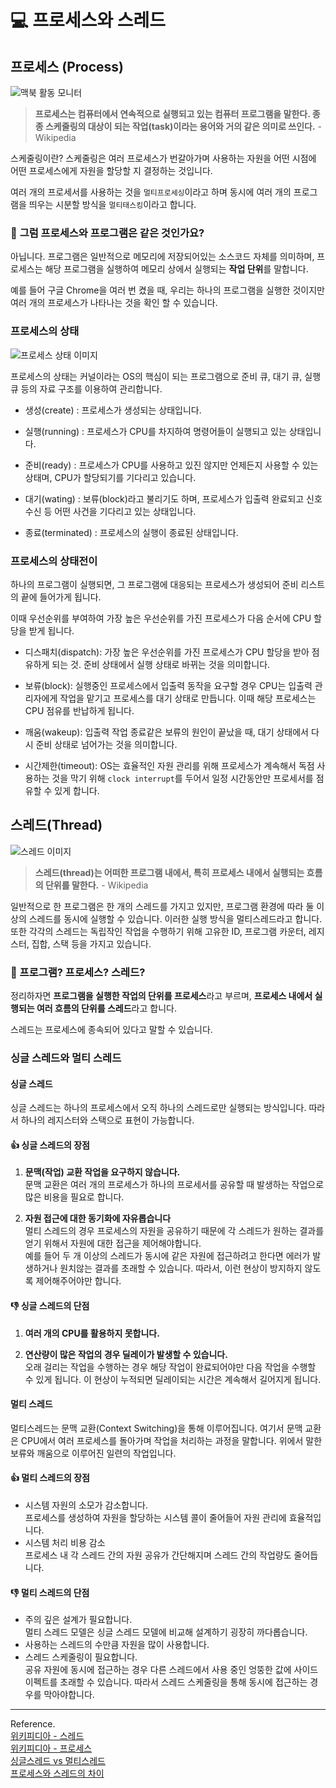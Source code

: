 # 💻 프로세스와 스레드
## 프로세스 (Process)
![맥북 활동 모니터](https://velog.velcdn.com/images/heojeong_/post/d8fe617a-daf3-48b2-ab06-8737a3078a48/image.png)
> **프로세스는 컴퓨터에서 연속적으로 실행되고 있는 컴퓨터 프로그램을 말한다. 종종 스케줄링의 대상이 되는 작업(task)이라는 용어와 거의 같은 의미로 쓰인다.** -Wikipedia

스케줄링이란? 스케줄링은 여러 프로세스가 번갈아가며 사용하는 자원을 어떤 시점에 어떤 프로세스에게 자원을 할당할 지 결정하는 것입니다.

여러 개의 프로세서를 사용하는 것을 `멀티프로세싱`이라고 하며 동시에 여러 개의 프로그램을 띄우는 시분할 방식을 `멀티태스킹`이라고 합니다.

### 🤔 **그럼 프로세스와 프로그램은 같은 것인가요?**
아닙니다. 프로그램은 일반적으로 메모리에 저장되어있는 소스코드 자체를 의미하며, 프로세스는 해당 프로그램을 실행하여 메모리 상에서 실행되는 **작업 단위**를 말합니다. 

예를 들어 구글 Chrome을 여러 번 켰을 때, 우리는 하나의 프로그램을 실행한 것이지만 여러 개의 프로세스가 나타나는 것을 확인 할 수 있습니다.

### 프로세스의 상태
![프로세스 상태 이미지](https://velog.velcdn.com/images/heojeong_/post/84c34f96-34ee-49f4-9fda-bc0cb065be6a/image.png)

프로세스의 상태는 커널이라는 OS의 핵심이 되는 프로그램으로 준비 큐, 대기 큐, 실행 큐 등의 자료 구조를 이용하여 관리합니다.

- 생성(create) : 프로세스가 생성되는 상태입니다.

- 실행(running) : 프로세스가 CPU를 차지하여 명령어들이 실행되고 있는 상태입니다.
- 준비(ready) : 프로세스가 CPU를 사용하고 있진 않지만 언제든지 사용할 수 있는 상태며, CPU가 할당되기를 기다리고 있습니다.
- 대기(wating) : 보류(block)라고 불리기도 하며, 프로세스가 입출력 완료되고 신호 수신 등 어떤 사건을 기다리고 있는 상태입니다.
- 종료(terminated) : 프로세스의 실행이 종료된 상태입니다.

### 프로세스의 상태전이
하나의 프로그램이 실행되면, 그 프로그램에 대응되는 프로세스가 생성되어 준비 리스트의 끝에 들어가게 됩니다. 

이때 우선순위를 부여하여 가장 높은 우선순위를 가진 프로세스가 다음 순서에 CPU 할당을 받게 됩니다.

- 디스패치(dispatch):
가장 높은 우선순위를 가진 프로세스가 CPU 할당을 받아 점유하게 되는 것. 준비 상태에서 실행 상태로 바뀌는 것을 의미합니다.

- 보류(block):
실행중인 프로세스에서 입출력 동작을 요구할 경우 CPU는 입출력 관리자에게 작업을 맡기고 프로세스를 대기 상태로 만듭니다. 이때 해당 프로세스는 CPU 점유를 반납하게 됩니다.

- 깨움(wakeup):
입출력 작업 종료같은 보류의 원인이 끝났을 때, 대기 상태에서 다시 준비 상태로 넘어가는 것을 의미합니다.

- 시간제한(timeout):
OS는 효율적인 자원 관리를 위해 프로세스가 계속해서 독점 사용하는 것을 막기 위해 `clock interrupt`를 두어서 일정 시간동안만 프로세서를 점유할 수 있게 합니다.

## 스레드(Thread)

![스레드 이미지](https://velog.velcdn.com/images/heojeong_/post/efcfd103-e76b-49c0-a145-7325d170e155/image.png)

> **스레드(thread)는 어떠한 프로그램 내에서, 특히 프로세스 내에서 실행되는 흐름의 단위를 말한다.** - Wikipedia

일반적으로 한 프로그램은 한 개의 스레드를 가지고 있지만, 프로그램 환경에 따라 둘 이상의 스레드를 동시에 실행할 수 있습니다. 이러한 실행 방식을 멀티스레드라고 합니다. 
또한 각각의 스레드는 독립작인 작업을 수행하기 위해 고유한 ID, 프로그램 카운터, 레지스터, 집합, 스택 등을 가지고 있습니다.

### 🤔 프로그램? 프로세스? 스레드?
정리하자면 **프로그램을 실행한 작업의 단위를 프로세스**라고 부르며, **프로세스 내에서 실행되는 여러 흐름의 단위를 스레드**라고 합니다.

스레드는 프로세스에 종속되어 있다고 말할 수 있습니다.

### 싱글 스레드와 멀티 스레드

#### 싱글 스레드
싱글 스레드는 하나의 프로세스에서 오직 하나의 스레드로만 실행되는 방식입니다. 따라서 하나의 레지스터와 스택으로 표현이 가능합니다.
#### 👍 싱글 스레드의 장점 
1. **문맥(작업) 교환 작업을 요구하지 않습니다.** <br>
문맥 교환은 여러 개의 프로세스가 하나의 프로세서를 공유할 때 발생하는 작업으로 많은 비용을 필요로 합니다.

2. **자원 접근에 대한 동기화에 자유롭습니다** <br>
멀티 스레드의 경우 프로세스의 자원을 공유하기 때문에 각 스레드가 원하는 결과를 얻기 위해서 자원에 대한 접근을 제어해야합니다.<br>
예를 들어 두 개 이상의 스레드가 동시에 같은 자원에 접근하려고 한다면 에러가 발생하거나 원치않는 결과를 초래할 수 있습니다. 따라서, 이런 현상이 방지하지 않도록 제어해주어야만 합니다.

#### 👎 싱글 스레드의 단점
1. **여러 개의 CPU를 활용하지 못합니다.**

2. **연산량이 많은 작업의 경우 딜레이가 발생할 수 있습니다.** <br>
오래 걸리는 작업을 수행하는 경우 해당 작업이 완료되어야만 다음 작업을 수행할 수 있게 됩니다. 이 현상이 누적되면 딜레이되는 시간은 계속해서 길어지게 됩니다.

#### 멀티 스레드
멀티스레드는 문맥 교환(Context Switching)을 통해 이루어집니다. 여기서 문맥 교환은 CPU에서 여러 프로세스를 돌아가며 작업을 처리하는 과정을 말합니다. 위에서 말한 보류와 깨움으로 이루어진 일련의 작업입니다.

#### 👍 **멀티 스레드의 장점** <br>
- 시스템 자원의 소모가 감소합니다. <br>
프로세스를 생성하여 자원을 할당하는 시스템 콜이 줄어들어 자원 관리에 효율적입니다.
- 시스템 처리 비용 감소 <br>
프로세스 내 각 스레드 간의 자원 공유가 간단해지며 스레드 간의 작업량도 줄어듭니다.

#### 👎 **멀티 스레드의 단점** <br>
- 주의 깊은 설계가 필요합니다. <br>
멀티 스레드 모델은 싱글 스레드 모델에 비교해 설계하기 굉장히 까다롭습니다. 
- 사용하는 스레드의 수만큼 자원을 많이 사용합니다. <br>
- 스레드 스케줄링이 필요합니다. <br>
공유 자원에 동시에 접근하는 경우 다른 스레드에서 사용 중인 엉뚱한 값에 사이드 이펙트를 초래할 수 있습니다. 따라서 스레드 스케줄링을 통해 동시에 접근하는 경우를 막아야합니다.
---
Reference. <br>
[위키피디아 - 스레드](https://ko.wikipedia.org/wiki/%EC%8A%A4%EB%A0%88%EB%93%9C_(%EC%BB%B4%ED%93%A8%ED%8C%85)) <br>
[위키피디아 - 프로세스](https://ko.wikipedia.org/wiki/%ED%94%84%EB%A1%9C%EC%84%B8%EC%8A%A4) <br>
[싱글스레드 vs 멀티스레드](https://velog.io/@gil0127/%EC%8B%B1%EA%B8%80%EC%8A%A4%EB%A0%88%EB%93%9CSingle-thread-vs-%EB%A9%80%ED%8B%B0%EC%8A%A4%EB%A0%88%EB%93%9C-Multi-thread-t5gv4udj) <br>
[프로세스와 스레드의 차이](https://gmlwjd9405.github.io/2018/09/14/process-vs-thread.html) <br>

